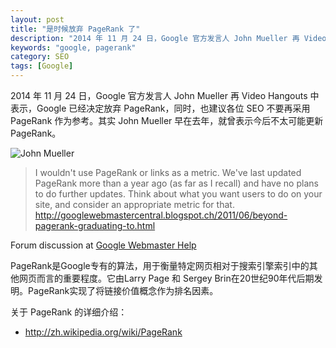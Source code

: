 ```yaml
---
layout: post
title: "是时候放弃 PageRank 了"
description: "2014 年 11 月 24 日，Google 官方发言人 John Mueller 再 Video Hangouts 中表示，Google 已经决定放弃 PageRank，同时，也建议各位 SEO 不要再采用 PageRank 作为参考。其实 John Mueller 早在去年，就曾表示今后不太可能更新 PageRank。"
keywords: "google, pagerank"
category: SEO
tags: [Google]
---
```


2014 年 11 月 24 日，Google 官方发言人 John Mueller 再 Video Hangouts 中表示，Google 已经决定放弃 PageRank，同时，也建议各位 SEO 不要再采用 PageRank 作为参考。其实 John Mueller 早在去年，就曾表示今后不太可能更新 PageRank。

![John Mueller](http://img.hb.aicdn.com/501d7052242ed0f8e4b2a13e67d215c207af08eb47b0b-FOiZhN_fw658)  
<!--img src="ttp://i2.tietuku.com/68a8223dd79de1c0.png" /-->

<!--more-->

> I wouldn't use PageRank or links as a metric. We've last updated PageRank more than a year ago (as far as I recall) and have no plans to do further updates. Think about what you want users to do on your site, and consider an appropriate metric for that.		
> http://googlewebmastercentral.blogspot.ch/2011/06/beyond-pagerank-graduating-to.html

Forum discussion at [Google Webmaster Help](https://productforums.google.com/forum/#!msg/webmasters/dKPZID4N3v0/tKI43QpLUWsJ)

PageRank是Google专有的算法，用于衡量特定网页相对于搜索引擎索引中的其他网页而言的重要程度。它由Larry Page 和 Sergey Brin在20世纪90年代后期发明。PageRank实现了将链接价值概念作为排名因素。

关于 PageRank 的详细介绍：

- <http://zh.wikipedia.org/wiki/PageRank>
